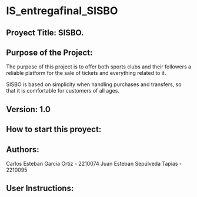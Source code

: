 # IS_entregafinal_SISBO
## Proyect Title: SISBO.
## Purpose of the Project:
The purpose of this project is to offer both sports clubs and their followers a reliable platform for the sale of tickets and everything related to it.

SISBO is based on simplicity when handling purchases and transfers, so that it is comfortable for customers of all ages.
## Version: 1.0
## How to start this proyect:

## Authors:
Carlos Esteban Garcia Ortiz - 2210074
Juan Esteban Sepúlveda Tapias - 2210095
## User Instructions:

